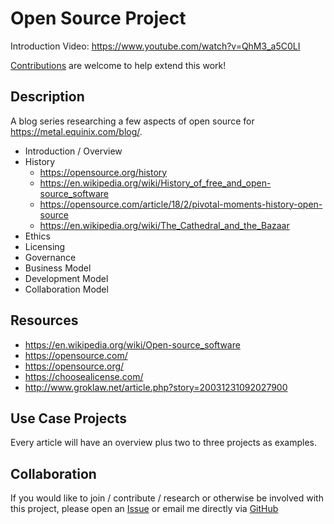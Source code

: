 # Open Source Project

Introduction Video: https://www.youtube.com/watch?v=QhM3_a5C0LI

[Contributions](CONTRIBUTING.md) are welcome to help extend this work!

## Description

A blog series researching a few aspects of open source for https://metal.equinix.com/blog/. 

* Introduction / Overview
* History
  * https://opensource.org/history
  * https://en.wikipedia.org/wiki/History_of_free_and_open-source_software
  * https://opensource.com/article/18/2/pivotal-moments-history-open-source
  * https://en.wikipedia.org/wiki/The_Cathedral_and_the_Bazaar
* Ethics
* Licensing
* Governance
* Business Model
* Development Model
* Collaboration Model

## Resources

* https://en.wikipedia.org/wiki/Open-source_software
* https://opensource.com/
* https://opensource.org/
* https://choosealicense.com/
* http://www.groklaw.net/article.php?story=20031231092027900

## Use Case Projects

Every article will have an overview plus two to three projects as examples. 

## Collaboration

If you would like to join / contribute / research or otherwise be involved with this project, please open an [Issue](https://github.com/rainleander/open-source-project/issues) or email me directly via [GitHub](https://github.com/rainleander)

